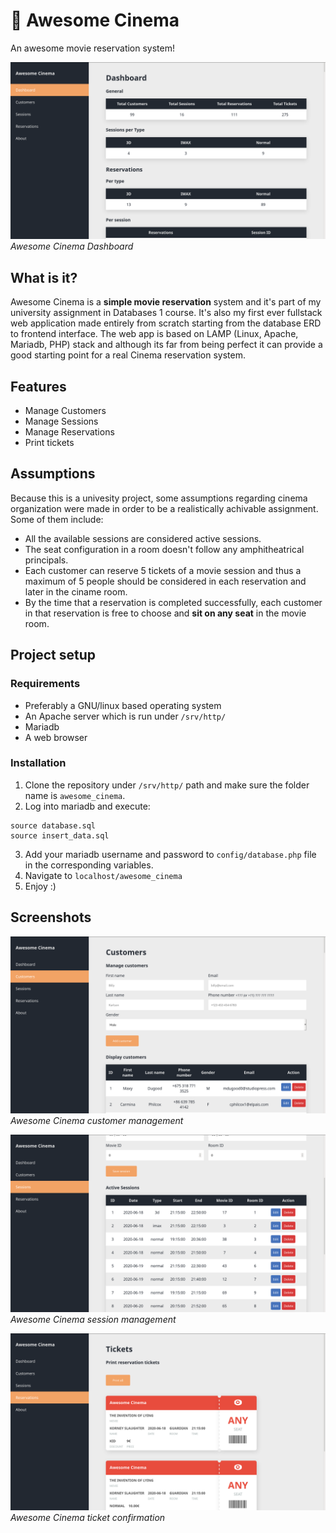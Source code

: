 # 🎥 Awesome Cinema
An awesome movie reservation system!

![dashboard](images/dashboard.png)
_Awesome Cinema Dashboard_

## What is it?
Awesome Cinema is a **simple movie reservation** system and it's part of my university assignment in Databases 1 course. It's also my first ever fullstack web application made entirely from scratch starting from the database ERD to frontend interface. The web app is based on LAMP (Linux, Apache, Mariadb, PHP) stack and although its far from being perfect it can provide a good starting point for a real Cinema reservation system.

## Features
- Manage Customers
- Manage Sessions
- Manage Reservations
- Print tickets


## Assumptions
Because this is a univesity project, some assumptions regarding cinema organization were made in order to be a realistically achivable assignment. Some of them include:
- All the available sessions are considered active sessions.
- The seat configuration in a room doesn't follow any amphitheatrical principals.
- Each customer can reserve 5 tickets of a movie session and thus a maximum of 5 people should be considered in each reservation and later in the ciname room.
- By the time that a reservation is completed successfully, each customer in that reservation is free to choose and **sit on any seat** in the movie room.

## Project setup
### Requirements
- Preferably a GNU/linux based operating system
- An Apache server which is run under `/srv/http/`
- Mariadb
- A web browser

### Installation
1. Clone the repository under `/srv/http/` path and make sure the folder name is `awesome_cinema`.
2. Log into mariadb and execute:
```
source database.sql
source insert_data.sql
```
3. Add your mariadb username and password to `config/database.php` file in the corresponding variables.
4. Navigate to `localhost/awesome_cinema`
5. Enjoy :)

## Screenshots
![customers](images/customers.png)
_Awesome Cinema customer management_

![sessions](images/sessions.png)
_Awesome Cinema session management_


![tickets](images/tickets.png)
_Awesome Cinema ticket confirmation_
